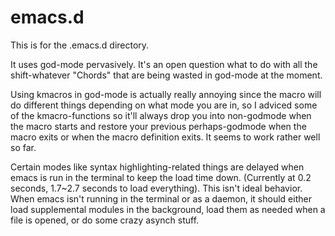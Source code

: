 # emacs.d
This is for the .emacs.d directory.

It uses god-mode pervasively.
It's an open question what to do with all the shift-whatever "Chords" that are being wasted in god-mode at the moment.

Using kmacros in god-mode is actually really annoying since the macro will do different things depending on what mode you are in, so I adviced some of the kmacro-functions so it'll always drop you into non-godmode when the macro starts and restore your previous perhaps-godmode when the macro exits or when the macro definition exits. It seems to work rather well so far.

Certain modes like syntax highlighting-related things are delayed when emacs is run in the terminal to keep the load time down. (Currently at 0.2 seconds, 1.7~2.7 seconds to load everything). This isn't ideal behavior. When emacs isn't running in the terminal or as a daemon, it should either load supplemental modules in the background, load them as needed when a file is opened, or do some crazy asynch stuff.

